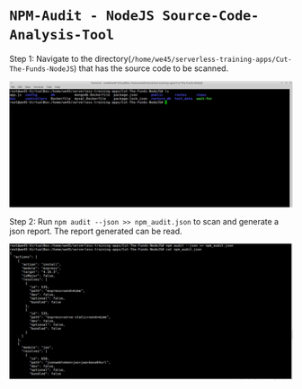 # **`NPM-Audit - NodeJS Source-Code-Analysis-Tool`**


Step 1: Navigate to the directory(`/home/we45/serverless-training-apps/Cut-The-Funds-NodeJS`) that has the source code to be scanned.

![](img/npm-audit-1.png)


Step 2: Run `npm audit --json >> npm_audit.json` to scan and generate a json report. The report generated can be read.

![](img/npm-audit-2.png)
